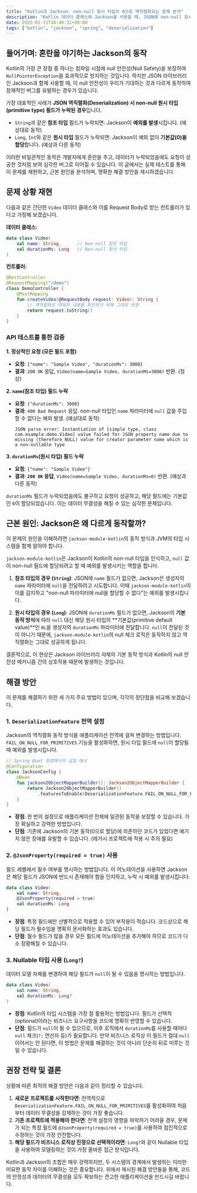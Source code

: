 ```yaml
---
title: "Kotlin과 Jackson: non-null 원시 타입이 0으로 역직렬화되는 문제 분석"
description: "Kotlin 데이터 클래스와 Jackson을 사용할 때, JSON에 non-null 원시 타입(Long, Int) 필드가 누락되면 예외 대신 0이 할당되는 문제를 심층 분석합니다. 참조 타입과 동작이 다른 이유를 알아보고, DeserializationFeature, @JsonProperty, Nullable 타입 등 각 해결 방안의 장단점을 비교하여 최적의 전략을 제시합니다."
date: 2025-01-11T16:40:31+09:00
tags: ["kotlin", "jackson", "spring", "deserialization"]
---
```


## 들어가며: 혼란을 야기하는 Jackson의 동작

Kotlin의 가장 큰 장점 중 하나는 컴파일 시점에 null 안전성(Null Safety)을 보장하여 `NullPointerException`을 효과적으로 방지하는 것입니다. 하지만 JSON 라이브러리인 Jackson과 함께 사용할 때, 이 null 안전성이 우리가 기대하는 것과 다르게 동작하여 잠재적인 버그를 유발하는 경우가 있습니다.

가장 대표적인 사례가 **JSON 역직렬화(Deserialization) 시 non-null 원시 타입(primitive type) 필드가 누락된 경우**입니다.

-   `String`과 같은 **참조 타입** 필드가 누락되면: Jackson이 **예외를 발생**시킵니다. (예상대로 동작)
-   `Long`, `Int`와 같은 **원시 타입** 필드가 누락되면: Jackson이 예외 없이 **기본값(0)을 할당**합니다. (예상과 다른 동작)

이러한 비일관적인 동작은 개발자에게 혼란을 주고, 데이터가 누락되었음에도 요청이 성공한 것처럼 보여 심각한 버그로 이어질 수 있습니다. 이 글에서는 실제 테스트를 통해 이 문제를 재현하고, 근본 원인을 분석하며, 명확한 해결 방안을 제시하겠습니다.

## 문제 상황 재현

다음과 같은 간단한 `Video` 데이터 클래스와 이를 Request Body로 받는 컨트롤러가 있다고 가정해 보겠습니다.

**데이터 클래스:**
```kotlin
data class Video(
    val name: String,      // Non-null 참조 타입
    val durationMs: Long   // Non-null 원시 타입
)
```

**컨트롤러:**
```kotlin
@RestController
@RequestMapping("/demo")
class DemoController {
    @PostMapping
    fun createVideo(@RequestBody request: Video): String {
        // 역직렬화된 객체의 내용을 확인하기 위해 그대로 반환
        return request.toString()
    }
}
```

### API 테스트를 통한 검증

**1. 정상적인 요청 (모든 필드 포함)**
-   **요청**: `{"name": "Sample Video", "durationMs": 3000}`
-   **결과**: `200 OK` 응답, `Video(name=Sample Video, durationMs=3000)` 반환. (정상)

**2. `name`(참조 타입) 필드 누락**
-   **요청**: `{"durationMs": 3000}`
-   **결과**: `400 Bad Request` 응답. non-null 타입인 `name` 파라미터에 `null` 값을 주입할 수 없다는 예외 발생. (예상대로 동작)
    ```
    JSON parse error: Instantiation of [simple type, class com.example.demo.Video] value failed for JSON property name due to missing (therefore NULL) value for creator parameter name which is a non-nullable type
    ```

**3. `durationMs`(원시 타입) 필드 누락**
-   **요청**: `{"name": "Sample Video"}`
-   **결과**: **`200 OK` 응답**, `Video(name=Sample Video, durationMs=0)` 반환. (예상과 다른 동작)

`durationMs` 필드가 누락되었음에도 불구하고 요청이 성공하고, 해당 필드에는 기본값인 `0`이 할당되었습니다. 이는 데이터 무결성을 해칠 수 있는 심각한 문제입니다.

## 근본 원인: Jackson은 왜 다르게 동작할까?

이 문제의 원인을 이해하려면 `jackson-module-kotlin`의 동작 방식과 JVM의 타입 시스템을 함께 알아야 합니다.

`jackson-module-kotlin`은 Jackson이 Kotlin의 non-null 타입을 인식하고, `null` 값이 non-null 필드에 할당되려고 할 때 예외를 발생시키는 역할을 합니다.

1.  **참조 타입의 경우 (`String`)**: JSON에 `name` 필드가 없으면, Jackson은 생성자의 `name` 파라미터에 `null`을 전달하려고 시도합니다. 이때 `jackson-module-kotlin`이 이를 감지하고 "non-null 파라미터에 null을 할당할 수 없다"는 예외를 발생시킵니다.

2.  **원시 타입의 경우 (`Long`)**: JSON에 `durationMs` 필드가 없으면, Jackson의 **기본 동작 방식**에 따라 `null` 대신 해당 원시 타입의 **기본값(primitive default value)**인 `0L`을 생성자의 `durationMs` 파라미터에 전달합니다. `null`이 전달된 것이 아니기 때문에, `jackson-module-kotlin`의 null 체크 로직은 동작하지 않고 역직렬화는 그대로 성공하게 됩니다.

결론적으로, 이 현상은 Jackson 라이브러리 자체의 기본 동작 방식과 Kotlin의 null 안전성 메커니즘 간의 상호작용 때문에 발생하는 것입니다.

## 해결 방안

이 문제를 해결하기 위한 세 가지 주요 방법이 있으며, 각각의 장단점을 비교해 보겠습니다.

### 1. `DeserializationFeature` 전역 설정

Jackson의 역직렬화 동작 방식을 애플리케이션 전역에 걸쳐 변경하는 방법입니다. `FAIL_ON_NULL_FOR_PRIMITIVES` 기능을 활성화하면, 원시 타입 필드에 `null`이 할당될 때 예외를 발생시킵니다.

```kotlin
// Spring Boot 환경에서의 설정 예시
@Configuration
class JacksonConfig {
    @Bean
    fun jackson2ObjectMapperBuilder(): Jackson2ObjectMapperBuilder {
        return Jackson2ObjectMapperBuilder()
            .featuresToEnable(DeserializationFeature.FAIL_ON_NULL_FOR_PRIMITIVES)
    }
}
```

-   **장점**: 한 번의 설정으로 애플리케이션 전체에 일관된 동작을 보장할 수 있습니다. 가장 확실하고 강력한 방법입니다.
-   **단점**: 기존에 Jackson의 기본 동작(0으로 할당)에 의존하던 코드가 있었다면 예기치 않은 장애를 유발할 수 있습니다. (레거시 프로젝트에 적용 시 주의 필요)

### 2. `@JsonProperty(required = true)` 사용

필드 레벨에서 필수 여부를 명시하는 방법입니다. 이 어노테이션을 사용하면 Jackson은 해당 필드가 JSON에 반드시 존재해야 함을 인지하고, 누락 시 예외를 발생시킵니다.

```kotlin
data class Video(
    val name: String,
    @JsonProperty(required = true)
    val durationMs: Long
)
```

-   **장점**: 특정 필드에만 선별적으로 적용할 수 있어 부작용이 적습니다. 코드상으로 해당 필드가 필수임을 명확히 문서화하는 효과도 있습니다.
-   **단점**: 필수 필드가 많을 경우 모든 필드에 어노테이션을 추가해야 하므로 코드가 다소 장황해질 수 있습니다.

### 3. Nullable 타입 사용 (`Long?`)

데이터 모델 자체를 변경하여 해당 필드가 `null`이 될 수 있음을 명시하는 방법입니다.

```kotlin
data class Video(
    val name: String,
    val durationMs: Long?
)
```

-   **장점**: Kotlin의 타입 시스템을 가장 잘 활용하는 방법입니다. 필드가 선택적(optional)이라는 비즈니스 요구사항을 코드에 명확히 반영할 수 있습니다.
-   **단점**: 필드가 `null`이 될 수 있으므로, 이후 로직에서 `durationMs`를 사용할 때마다 `null` 체크(`?:` 연산자 등)가 필요합니다. 만약 비즈니스 로직상 이 필드가 절대 `null`이어서는 안 된다면, 이 방법은 문제를 해결하는 것이 아니라 단순히 뒤로 미루는 것일 수 있습니다.

## 권장 전략 및 결론

상황에 따른 최적의 해결 방안은 다음과 같이 정리할 수 있습니다.

1.  **새로운 프로젝트를 시작한다면**: 전역적으로 `DeserializationFeature.FAIL_ON_NULL_FOR_PRIMITIVES`를 활성화하여 처음부터 데이터 무결성을 강제하는 것이 가장 좋습니다.
2.  **기존 프로젝트에 적용해야 한다면**: 전역 설정의 영향을 파악하기 어려울 경우, 문제가 되는 특정 필드에 `@JsonProperty(required = true)`를 사용하여 점진적으로 수정하는 것이 가장 안전합니다.
3.  **해당 필드가 비즈니스 로직상 진정으로 선택적이라면**: `Long?`와 같이 Nullable 타입을 사용하여 모델링하는 것이 가장 올바른 접근 방식입니다.

Kotlin과 Jackson의 조합은 매우 강력하지만, 두 시스템의 경계에서 발생하는 이러한 미묘한 동작 차이를 이해하는 것은 중요합니다. 위에서 제시된 해결 방안들을 통해, 코드의 안정성과 데이터의 무결성을 모두 확보하는 견고한 애플리케이션을 만드시길 바랍니다.
